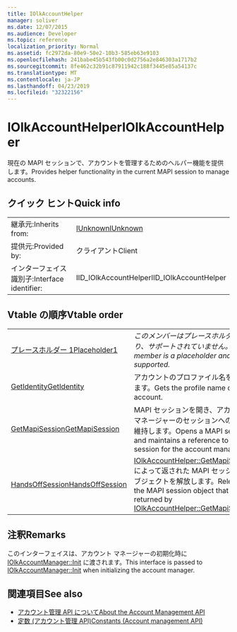 ```yaml
---
title: IOlkAccountHelper
manager: soliver
ms.date: 12/07/2015
ms.audience: Developer
ms.topic: reference
localization_priority: Normal
ms.assetid: fc2972da-80e9-50e2-10b3-585eb63e9103
ms.openlocfilehash: 241babe45b543fb00c0d2756a2e846303a1717b2
ms.sourcegitcommit: 8fe462c32b91c87911942c188f3445e85a54137c
ms.translationtype: MT
ms.contentlocale: ja-JP
ms.lasthandoff: 04/23/2019
ms.locfileid: "32322156"
---
```

# <a name="iolkaccounthelper"></a><span data-ttu-id="7a38e-102">IOlkAccountHelper</span><span class="sxs-lookup"><span data-stu-id="7a38e-102">IOlkAccountHelper</span></span>

<span data-ttu-id="7a38e-103">現在の MAPI セッションで、アカウントを管理するためのヘルパー機能を提供します。</span><span class="sxs-lookup"><span data-stu-id="7a38e-103">Provides helper functionality in the current MAPI session to manage accounts.</span></span>
  
## <a name="quick-info"></a><span data-ttu-id="7a38e-104">クイック ヒント</span><span class="sxs-lookup"><span data-stu-id="7a38e-104">Quick info</span></span>

|||
|:-----|:-----|
|<span data-ttu-id="7a38e-105">継承元:</span><span class="sxs-lookup"><span data-stu-id="7a38e-105">Inherits from:</span></span>  <br/> |[<span data-ttu-id="7a38e-106">IUnknown</span><span class="sxs-lookup"><span data-stu-id="7a38e-106">IUnknown</span></span>](https://msdn.microsoft.com/library/33f1d79a-33fc-4ce5-a372-e08bda378332%28Office.15%29.aspx) <br/> |
|<span data-ttu-id="7a38e-107">提供元:</span><span class="sxs-lookup"><span data-stu-id="7a38e-107">Provided by:</span></span>  <br/> |<span data-ttu-id="7a38e-108">クライアント</span><span class="sxs-lookup"><span data-stu-id="7a38e-108">Client</span></span>  <br/> |
|<span data-ttu-id="7a38e-109">インターフェイス識別子:</span><span class="sxs-lookup"><span data-stu-id="7a38e-109">Interface identifier:</span></span>  <br/> |<span data-ttu-id="7a38e-110">IID_IOlkAccountHelper</span><span class="sxs-lookup"><span data-stu-id="7a38e-110">IID_IOlkAccountHelper</span></span>  <br/> |
   
## <a name="vtable-order"></a><span data-ttu-id="7a38e-111">Vtable の順序</span><span class="sxs-lookup"><span data-stu-id="7a38e-111">Vtable order</span></span>

|||
|:-----|:-----|
|[<span data-ttu-id="7a38e-112">プレースホルダー 1</span><span class="sxs-lookup"><span data-stu-id="7a38e-112">Placeholder1</span></span>](iolkaccounthelper-placeholder1.md) <br/> | <span data-ttu-id="7a38e-113">*このメンバーはプレースホルダーであり、サポートされていません。*</span><span class="sxs-lookup"><span data-stu-id="7a38e-113">*This member is a placeholder and is not supported.*</span></span>  <br/> |
|[<span data-ttu-id="7a38e-114">GetIdentity</span><span class="sxs-lookup"><span data-stu-id="7a38e-114">GetIdentity</span></span>](iolkaccounthelper-getidentity.md) <br/> |<span data-ttu-id="7a38e-115">アカウントのプロファイル名を取得します。</span><span class="sxs-lookup"><span data-stu-id="7a38e-115">Gets the profile name of an account.</span></span>  <br/> |
|[<span data-ttu-id="7a38e-116">GetMapiSession</span><span class="sxs-lookup"><span data-stu-id="7a38e-116">GetMapiSession</span></span>](iolkaccounthelper-getmapisession.md) <br/> |<span data-ttu-id="7a38e-117">MAPI セッションを開き、アカウント マネージャーのセッションへの参照を維持します。</span><span class="sxs-lookup"><span data-stu-id="7a38e-117">Opens a MAPI session and maintains a reference to the session for the account manager.</span></span>  <br/> |
|[<span data-ttu-id="7a38e-118">HandsOffSession</span><span class="sxs-lookup"><span data-stu-id="7a38e-118">HandsOffSession</span></span>](iolkaccounthelper-handsoffsession.md) <br/> |<span data-ttu-id="7a38e-119">[IOlkAccountHelper::GetMapiSession](iolkaccounthelper-getmapisession.md)によって返された MAPI セッション オブジェクトを解放します。</span><span class="sxs-lookup"><span data-stu-id="7a38e-119">Releases the MAPI session object that was returned by [IOlkAccountHelper::GetMapiSession](iolkaccounthelper-getmapisession.md).</span></span>  <br/> |
   
## <a name="remarks"></a><span data-ttu-id="7a38e-120">注釈</span><span class="sxs-lookup"><span data-stu-id="7a38e-120">Remarks</span></span>

<span data-ttu-id="7a38e-121">このインターフェイスは、アカウント マネージャーの初期化時に [IOlkAccountManager::Init](iolkaccountmanager-init.md) に渡されます。</span><span class="sxs-lookup"><span data-stu-id="7a38e-121">This interface is passed to [IOlkAccountManager::Init](iolkaccountmanager-init.md) when initializing the account manager.</span></span> 
  
## <a name="see-also"></a><span data-ttu-id="7a38e-122">関連項目</span><span class="sxs-lookup"><span data-stu-id="7a38e-122">See also</span></span>

- [<span data-ttu-id="7a38e-123">アカウント管理 API について</span><span class="sxs-lookup"><span data-stu-id="7a38e-123">About the Account Management API</span></span>](about-the-account-management-api.md) 
- [<span data-ttu-id="7a38e-124">定数 (アカウント管理 API)</span><span class="sxs-lookup"><span data-stu-id="7a38e-124">Constants (Account management API)</span></span>](constants-account-management-api.md)

